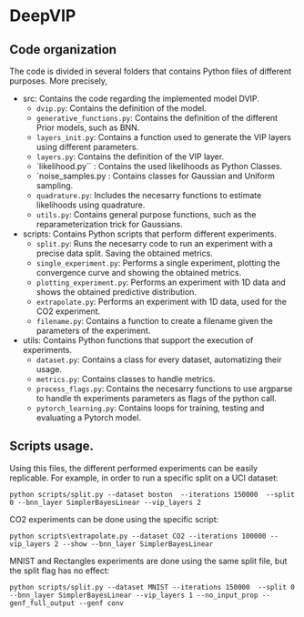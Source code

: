 # DeepVIP

## Code organization

The code is divided in several folders that contains Python files of different purposes. More precisely,
- src: Contains the code regarding the implemented model DVIP.
    - `dvip.py`: Contains the definition of the model.
    - `generative_functions.py`: Contains the definition of the different Prior models, such as BNN.
    - `layers_init.py`: Contains a function used to generate the VIP layers using different parameters.
    - `layers.py`: Contains the definition of the VIP layer.
    - `likelihood.py`` : Contains the used likelihoods as Python Classes.
    - `noise_samples.py : Contains classes for Gaussian and Uniform sampling.
    - `quadrature.py`: Includes the necesarry functions to estimate likelihoods using quadrature.
    - `utils.py`: Contains general purpose functions, such as the reparameterization trick for Gaussians.
- scripts: Contains Python scripts that perform different experiments.
    - `split.py`: Runs the necesarry code to run an experiment with a precise data split. Saving the obtained metrics.
    - `single_experiment.py`: Performs a single experiment, plotting the convergence curve and showing the obtained metrics.
    - `plotting_experiment.py`: Performs an experiment with 1D data and shows the obtained predictive distribution.
    - `extrapolate.py`: Performs an experiment with 1D data, used for the CO2 experiment.
    - `filename.py`: Contains a function to create a filename given the parameters of the experiment.
- utils: Contains Python functions that support the execution of experiments.
    - `dataset.py`: Contains a class for every dataset, automatizing their usage.
    - `metrics.py`: Contains classes to handle metrics.
    - `process_flags.py`: Contains the necesarry functions to use argparse to handle th experiments parameters as flags of the python call.
    - `pytorch_learning.py`: Contains loops for training, testing and evaluating a Pytorch model.


## Scripts usage.

Using this files, the different performed experiments can be easily replicable. For example, in order to run a specific split on a UCI dataset:
```
python scripts/split.py --dataset boston  --iterations 150000  --split 0 --bnn_layer SimplerBayesLinear --vip_layers 2
```

CO2 experiments can be done using the specific script:
```
python scripts\extrapolate.py --dataset CO2 --iterations 100000 --vip_layers 2 --show --bnn_layer SimplerBayesLinear
```
MNIST and Rectangles experiments are done using the same split file, but the split flag has no effect:
```
python scripts/split.py --dataset MNIST --iterations 150000  --split 0 --bnn_layer SimplerBayesLinear --vip_layers 1 --no_input_prop --genf_full_output --genf conv     
```